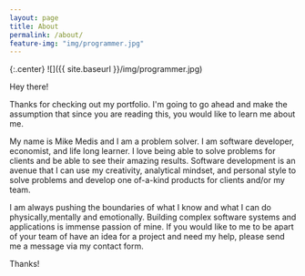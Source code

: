 ```yaml
---
layout: page
title: About
permalink: /about/
feature-img: "img/programmer.jpg"
---
```


{:.center}
![]({{ site.baseurl }}/img/programmer.jpg)

Hey there!

Thanks for checking out my portfolio. I'm going to go ahead and make the assumption that since you are reading this, you would like to learn me about me.

My name is Mike Medis and I am a problem solver. I am software developer, economist, and life long learner. I love being able to solve problems for clients and be able to see their amazing results. Software development is an avenue that I can use my creativity, analytical mindset, and personal style to solve problems and develop one of-a-kind products for clients and/or my team.

I am always pushing the boundaries of what I know and what I can do physically,mentally and emotionally. Building complex software systems and applications is immense passion of mine.
If you would like to me to be apart of your team of have an idea for a project and need my help, please send me a message via my contact form.

Thanks!
